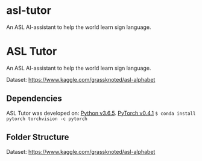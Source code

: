 # asl-tutor
An ASL AI-assistant to help the world learn sign language. 

# ASL Tutor
An ASL AI-assistant to help the world learn sign language. 

Dataset: https://www.kaggle.com/grassknoted/asl-alphabet

## Dependencies

ASL Tutor was developed on:
[Python v3.6.5](https://www.python.org/downloads/release/python-365/).
[PyTorch v0.4.1](https://pytorch.org/)
`$ conda install pytorch torchvision -c pytorch`

## Folder Structure


Dataset: https://www.kaggle.com/grassknoted/asl-alphabet
